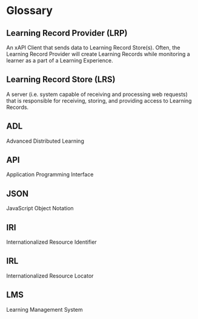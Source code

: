 # Glossary

## Learning Record Provider (LRP)

An xAPI Client that sends data to Learning Record Store(s). Often, the Learning Record Provider will create Learning Records while monitoring a learner as a part of a Learning Experience.

## Learning Record Store (LRS)

A server (i.e. system capable of receiving and processing web requests) that is responsible for receiving, storing, and providing access to Learning Records.

## ADL

Advanced Distributed Learning

## API

Application Programming Interface

## JSON

JavaScript Object Notation

## IRI

Internationalized Resource Identifier

## IRL

Internationalized Resource Locator

## LMS

Learning Management System
